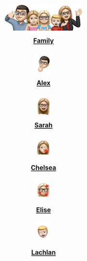 <h2 align="center"><img src="assets/images/family.png" align="center" width="256" >

<a href="family.html">Family</a></h2>

<h2 align="center"><img src="assets/images/alex.png" align="center" width="64" >

<a href="alex.html">Alex</a></h2>

<h2 align="center"><img src="assets/images/sarah.png" align="center" width="64" >

<a href="sarah.html">Sarah</a></h2>

<h2 align="center"><img src="assets/images/chelsea.png" align="center" width="64" >

<a href="chelsea.html">Chelsea</a></h2>

<h2 align="center"><img src="assets/images/elise.png" align="center" width="64" >

<a href="elise.html">Elise</a></h2>

<h2 align="center"><img src="assets/images/lachlan.png" align="center" width="64" >

<a href="lachlan.html">Lachlan</a></h2>
